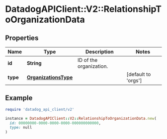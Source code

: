 # DatadogAPIClient::V2::RelationshipToOrganizationData

## Properties

| Name | Type | Description | Notes |
| ---- | ---- | ----------- | ----- |
| **id** | **String** | ID of the organization. |  |
| **type** | [**OrganizationsType**](OrganizationsType.md) |  | [default to &#39;orgs&#39;] |

## Example

```ruby
require 'datadog_api_client/v2'

instance = DatadogAPIClient::V2::RelationshipToOrganizationData.new(
  id: 00000000-0000-0000-0000-000000000000,
  type: null
)
```

